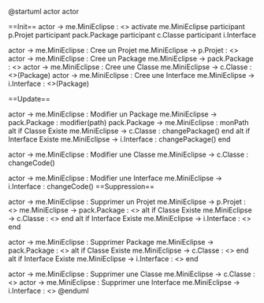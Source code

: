 @startuml
actor actor

==Init==
actor -> me.MiniEclipse : <<create>>
activate me.MiniEclipse
participant p.Projet
participant pack.Package
participant c.Classe
participant i.Interface

actor -> me.MiniEclipse : Cree un Projet
me.MiniEclipse -> p.Projet : <<create>>
actor -> me.MiniEclipse : Cree un Package
me.MiniEclipse -> pack.Package : <<create>>
actor -> me.MiniEclipse : Cree une Classe 
me.MiniEclipse -> c.Classe : <<create>>(Package)
actor -> me.MiniEclipse : Cree une Interface 
me.MiniEclipse -> i.Interface : <<create>>(Package)

==Update==

actor -> me.MiniEclipse : Modifier un Package
me.MiniEclipse -> pack.Package : modifier(path)
pack.Package -> me.MiniEclipse : monPath
alt if Classe Existe
me.MiniEclipse -> c.Classe : changePackage()
end
alt if Interface Existe
me.MiniEclipse -> i.Interface : changePackage()
end

actor -> me.MiniEclipse : Modifier une Classe
me.MiniEclipse -> c.Classe : changeCode()

actor -> me.MiniEclipse : Modifier une Interface
me.MiniEclipse -> i.Interface : changeCode()
==Suppression==

actor -> me.MiniEclipse : Supprimer un Projet
me.MiniEclipse -> p.Projet : <<destroy>>
me.MiniEclipse -> pack.Package : <<destroy>>
alt if Classe Existe
me.MiniEclipse -> c.Classe : <<destroy>>
end
alt if Interface Existe
me.MiniEclipse -> i.Interface : <<destroy>>
end

actor -> me.MiniEclipse : Supprimer Package
me.MiniEclipse -> pack.Package : <<destroy>>
alt if Classe Existe
me.MiniEclipse -> c.Classe : <<destroy>>
end
alt if Interface Existe
me.MiniEclipse -> i.Interface : <<destroy>>
end

actor -> me.MiniEclipse : Supprimer une Classe 
me.MiniEclipse -> c.Classe : <<destroy>>
actor -> me.MiniEclipse : Supprimer une Interface 
me.MiniEclipse -> i.Interface : <<destroy>>
@enduml